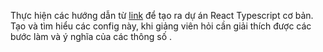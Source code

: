 Thực hiện các hướng dẫn từ [link](../Hướng%20dẫn/Hướng%20dẫn%20cấu%20hình%20React%20Typescript.md)
để tạo ra dự án React Typescript cơ bản.
Tạo và tìm hiểu các config này, khi giảng viên hỏi cần giải thích được các bước làm và ý nghĩa của các thông số
.
